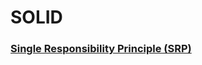 # SOLID

### [Single Responsibility Principle (SRP)](https://github.com/GabrielJulio/SOLID/blob/master/SRP/README.MD)


